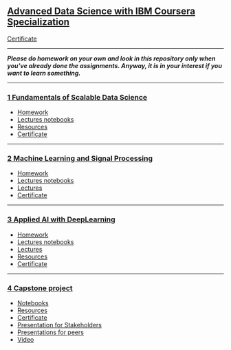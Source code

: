 ## [Advanced Data Science with IBM Coursera Specialization](https://www.coursera.org/specializations/advanced-data-science-ibm)
[Certificate](https://github.com/OzmundSedler/IBM-advanced-DS-coursera/blob/master/Coursera%20YK7MQRBR3QJW.pdf)
___
***Please do homework on your own and look in this repository only when you've already done the assignments. Anyway, it is in your interest if you want to learn something.***
___

### [1 Fundamentals of Scalable Data Science](https://github.com/OzmundSedler/IBM-advanced-DS-coursera/tree/master/1%20Fundamentals%20of%20scalable%20DS)
* [Homework](https://github.com/OzmundSedler/IBM-advanced-DS-coursera/tree/master/1%20Fundamentals%20of%20scalable%20DS/assignments)
* [Lectures notebooks](https://github.com/OzmundSedler/IBM-advanced-DS-coursera/tree/master/1%20Fundamentals%20of%20scalable%20DS/lecture_notebooks)
* [Resources](https://github.com/OzmundSedler/IBM-advanced-DS-coursera/blob/master/1%20Fundamentals%20of%20scalable%20DS/resources.MD)
* [Certificate]()
___

### [2 Machine Learning and Signal Processing](https://github.com/OzmundSedler/IBM-advanced-DS-coursera/tree/master/2%20Machine%20Learning%20and%20Signal%20Processing)
* [Homework](https://github.com/OzmundSedler/IBM-advanced-DS-coursera/tree/master/2%20Machine%20Learning%20and%20Signal%20Processing/assignments)
* [Lectures notebooks](https://github.com/OzmundSedler/IBM-advanced-DS-coursera/tree/master/2%20Machine%20Learning%20and%20Signal%20Processing/lecture_notebooks)
* [Lectures](https://github.com/OzmundSedler/IBM-advanced-DS-coursera/tree/master/2%20Machine%20Learning%20and%20Signal%20Processing/lectures)
* [Certificate](https://github.com/OzmundSedler/IBM-advanced-DS-coursera/blob/master/2%20Machine%20Learning%20and%20Signal%20Processing/Coursera%20SFPE97DJ3KGQ.pdf)

___

### [3 Applied AI with DeepLearning](https://github.com/OzmundSedler/IBM-advanced-DS-coursera/tree/master/3%20Applied%20AI%20with%20DeepLearning)
* [Homework](https://github.com/OzmundSedler/IBM-advanced-DS-coursera/tree/master/3%20Applied%20AI%20with%20DeepLearning/assignments)
* [Lectures notebooks](https://github.com/OzmundSedler/IBM-advanced-DS-coursera/tree/master/3%20Applied%20AI%20with%20DeepLearning/lecture_notebooks)
* [Lectures](https://github.com/OzmundSedler/IBM-advanced-DS-coursera/tree/master/3%20Applied%20AI%20with%20DeepLearning/lectures)
* [Resources](https://github.com/OzmundSedler/IBM-advanced-DS-coursera/blob/master/3%20Applied%20AI%20with%20DeepLearning/resources.MD)
* [Certificate](https://github.com/OzmundSedler/IBM-advanced-DS-coursera/blob/master/3%20Applied%20AI%20with%20DeepLearning/Coursera%20P3HH4B5PYH3N.pdf)

___

### [4 Capstone project](https://github.com/OzmundSedler/IBM-advanced-DS-coursera/tree/master/4%20Capstone%20)
* [Notebooks](https://github.com/OzmundSedler/IBM-advanced-DS-coursera/tree/master/4%20Capstone%20/Notebooks)
* [Resources](https://github.com/OzmundSedler/IBM-advanced-DS-coursera/blob/master/4%20Capstone%20/resources.MD)
* [Certificate](https://github.com/OzmundSedler/IBM-advanced-DS-coursera/blob/master/4%20Capstone%20/Coursera%208FKW5XJFBKNM.pdf)
* [Presentation for Stakeholders](https://docs.google.com/presentation/d/1kKrSJYhzcADRGrSEO2AcX1CCxpSbegdTbvhIdHuqNKs/edit?usp=sharing)
* [Presentations for peers](https://docs.google.com/presentation/d/1LCGfTdx7ukt1-Ny4LUef75mokOx7zn5C6llwNLBimAQ/edit?usp=sharing)
* [Video](https://www.youtube.com/watch?v=ddevws5KCjY&feature=youtu.be)

